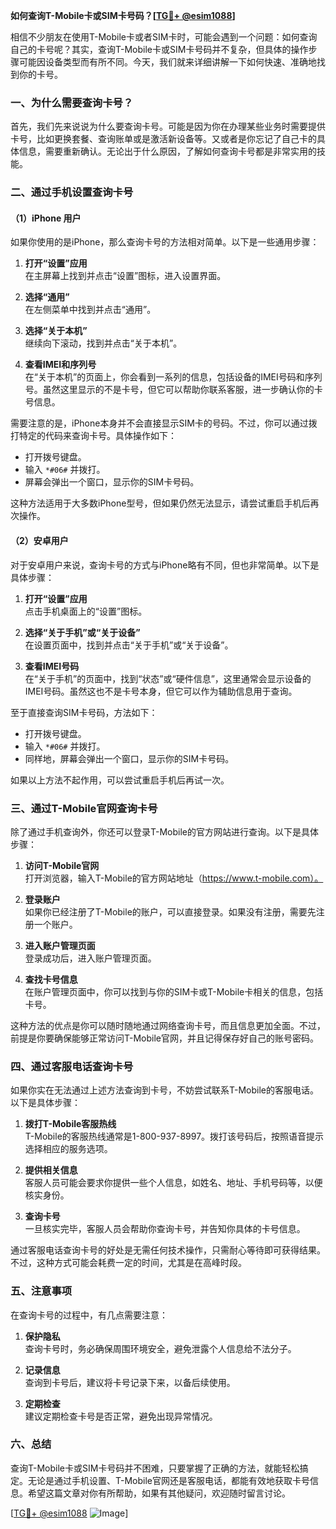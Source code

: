 **如何查询T-Mobile卡或SIM卡号码？[[TG💪+ @esim1088](https://t.me/s/esim1088)]**

相信不少朋友在使用T-Mobile卡或者SIM卡时，可能会遇到一个问题：如何查询自己的卡号呢？其实，查询T-Mobile卡或SIM卡号码并不复杂，但具体的操作步骤可能因设备类型而有所不同。今天，我们就来详细讲解一下如何快速、准确地找到你的卡号。

### 一、为什么需要查询卡号？

首先，我们先来说说为什么要查询卡号。可能是因为你在办理某些业务时需要提供卡号，比如更换套餐、查询账单或是激活新设备等。又或者是你忘记了自己卡的具体信息，需要重新确认。无论出于什么原因，了解如何查询卡号都是非常实用的技能。

### 二、通过手机设置查询卡号

#### （1）iPhone 用户

如果你使用的是iPhone，那么查询卡号的方法相对简单。以下是一些通用步骤：

1. **打开“设置”应用**  
   在主屏幕上找到并点击“设置”图标，进入设置界面。

2. **选择“通用”**  
   在左侧菜单中找到并点击“通用”。

3. **选择“关于本机”**  
   继续向下滚动，找到并点击“关于本机”。

4. **查看IMEI和序列号**  
   在“关于本机”的页面上，你会看到一系列的信息，包括设备的IMEI号码和序列号。虽然这里显示的不是卡号，但它可以帮助你联系客服，进一步确认你的卡号信息。

需要注意的是，iPhone本身并不会直接显示SIM卡的号码。不过，你可以通过拨打特定的代码来查询卡号。具体操作如下：

- 打开拨号键盘。
- 输入 `*#06#` 并拨打。
- 屏幕会弹出一个窗口，显示你的SIM卡号码。

这种方法适用于大多数iPhone型号，但如果仍然无法显示，请尝试重启手机后再次操作。

#### （2）安卓用户

对于安卓用户来说，查询卡号的方式与iPhone略有不同，但也非常简单。以下是具体步骤：

1. **打开“设置”应用**  
   点击手机桌面上的“设置”图标。

2. **选择“关于手机”或“关于设备”**  
   在设置页面中，找到并点击“关于手机”或“关于设备”。

3. **查看IMEI号码**  
   在“关于手机”的页面中，找到“状态”或“硬件信息”，这里通常会显示设备的IMEI号码。虽然这也不是卡号本身，但它可以作为辅助信息用于查询。

至于直接查询SIM卡号码，方法如下：

- 打开拨号键盘。
- 输入 `*#06#` 并拨打。
- 同样地，屏幕会弹出一个窗口，显示你的SIM卡号码。

如果以上方法不起作用，可以尝试重启手机后再试一次。

### 三、通过T-Mobile官网查询卡号

除了通过手机查询外，你还可以登录T-Mobile的官方网站进行查询。以下是具体步骤：

1. **访问T-Mobile官网**  
   打开浏览器，输入T-Mobile的官方网站地址（https://www.t-mobile.com）。

2. **登录账户**  
   如果你已经注册了T-Mobile的账户，可以直接登录。如果没有注册，需要先注册一个账户。

3. **进入账户管理页面**  
   登录成功后，进入账户管理页面。

4. **查找卡号信息**  
   在账户管理页面中，你可以找到与你的SIM卡或T-Mobile卡相关的信息，包括卡号。

这种方法的优点是你可以随时随地通过网络查询卡号，而且信息更加全面。不过，前提是你要确保能够正常访问T-Mobile官网，并且记得保存好自己的账号密码。

### 四、通过客服电话查询卡号

如果你实在无法通过上述方法查询到卡号，不妨尝试联系T-Mobile的客服电话。以下是具体步骤：

1. **拨打T-Mobile客服热线**  
   T-Mobile的客服热线通常是1-800-937-8997。拨打该号码后，按照语音提示选择相应的服务选项。

2. **提供相关信息**  
   客服人员可能会要求你提供一些个人信息，如姓名、地址、手机号码等，以便核实身份。

3. **查询卡号**  
   一旦核实完毕，客服人员会帮助你查询卡号，并告知你具体的卡号信息。

通过客服电话查询卡号的好处是无需任何技术操作，只需耐心等待即可获得结果。不过，这种方式可能会耗费一定的时间，尤其是在高峰时段。

### 五、注意事项

在查询卡号的过程中，有几点需要注意：

1. **保护隐私**  
   查询卡号时，务必确保周围环境安全，避免泄露个人信息给不法分子。

2. **记录信息**  
   查询到卡号后，建议将卡号记录下来，以备后续使用。

3. **定期检查**  
   建议定期检查卡号是否正常，避免出现异常情况。

### 六、总结

查询T-Mobile卡或SIM卡号码并不困难，只要掌握了正确的方法，就能轻松搞定。无论是通过手机设置、T-Mobile官网还是客服电话，都能有效地获取卡号信息。希望这篇文章对你有所帮助，如果有其他疑问，欢迎随时留言讨论。

[[TG💪+ @esim1088](https://t.me/s/esim1088) ![Image](https://i.postimg.cc/4NQfJmqS/Snipaste-2025-05-13-00-14-12.png)]